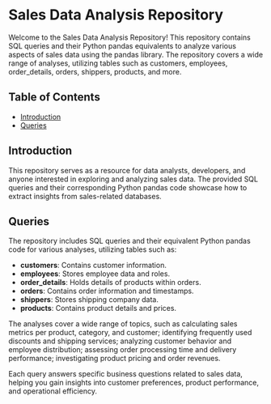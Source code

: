 # Sales Data Analysis Repository

Welcome to the Sales Data Analysis Repository! This repository contains SQL queries and their Python pandas equivalents to analyze various aspects of sales data using the pandas library. The repository covers a wide range of analyses, utilizing tables such as customers, employees, order_details, orders, shippers, products, and more.

## Table of Contents

- [Introduction](#introduction)
- [Queries](#queries)

## Introduction

This repository serves as a resource for data analysts, developers, and anyone interested in exploring and analyzing sales data. The provided SQL queries and their corresponding Python pandas code showcase how to extract insights from sales-related databases.

## Queries

The repository includes SQL queries and their equivalent Python pandas code for various analyses, utilizing tables such as:

- **customers**: Contains customer information.
- **employees**: Stores employee data and roles.
- **order_details**: Holds details of products within orders.
- **orders**: Contains order information and timestamps.
- **shippers**: Stores shipping company data.
- **products**: Contains product details and prices.

The analyses cover a wide range of topics, such as calculating sales metrics per product, category, and customer; identifying frequently used discounts and shipping services; analyzing customer behavior and employee distribution; assessing order processing time and delivery performance; investigating product pricing and order revenues.

Each query answers specific business questions related to sales data, helping you gain insights into customer preferences, product performance, and operational efficiency.

